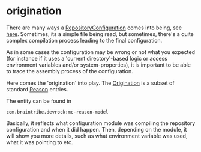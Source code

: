 # origination

There are many ways a [RepositoryConfiguration](javadoc:com.braintribe.devrock.model.repository.RepositoryConfiguration) comes into being, see [here](./configuration.md). Sometimes, its a simple file being read, but sometimes, there's a quite complex compilation process leading to the final configuration.

As in some cases the configuration may be wrong or not what you expected (for instance if it uses a 'current directory'-based logic or access environment variables and/or system-properties), it is important to be able to trace the assembly process of the configuration. 

Here comes the 'origination' into play. The [Origination](javadoc:com.braintribe.devrock.model.mc.cfg.origination.Origination) is a subset of standard [Reason](javadoc:com.braintribe.gm.model.reason.Reason) entries. 

The entity can be found in 

    com.braintribe.devrock:mc-reason-model


Basically, it reflects what configuration module was compiling the repository configuration and when it did happen. Then, depending on the module, it will show you more details, such as what environment variable was used, what it was pointing to etc. 




